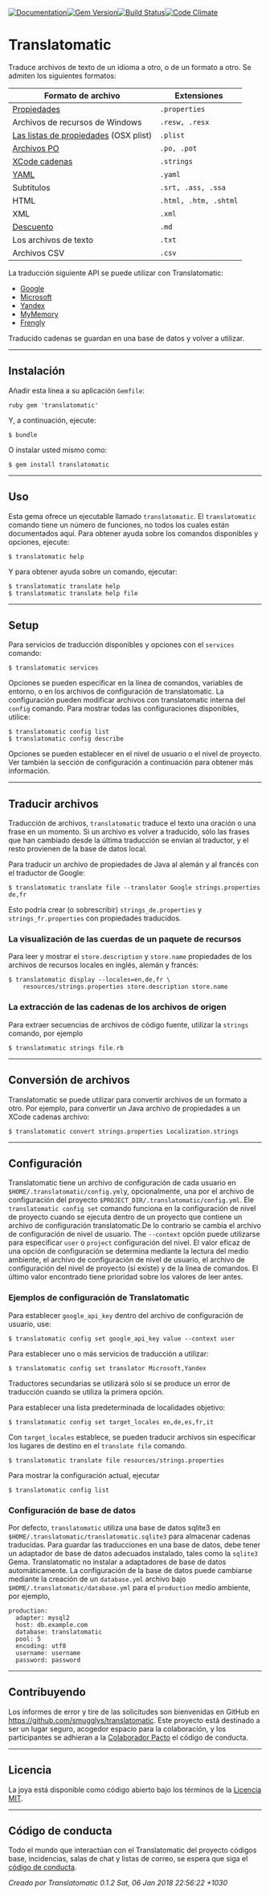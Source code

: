 [![Documentation](http://img.shields.io/badge/yard-docs-blue.svg)](http://www.rubydoc.info/gems/translatomatic)[![Gem Version](https://badge.fury.io/rb/translatomatic.svg)](https://badge.fury.io/rb/translatomatic)[![Build Status](https://travis-ci.org/smugglys/translatomatic.svg?branch=master)](https://travis-ci.org/smugglys/translatomatic)[![Code Climate](https://codeclimate.com/github/smugglys/translatomatic.svg)](https://codeclimate.com/github/smugglys/translatomatic)

# Translatomatic

Traduce archivos de texto de un idioma a otro, o de un formato a otro. Se admiten los siguientes formatos:

| Formato de archivo | Extensiones |
| --- | --- |
| [Propiedades](https://en.wikipedia.org/wiki/.properties) | `.properties` |
| Archivos de recursos de Windows | `.resw, .resx` |
| [Las listas de propiedades](https://en.wikipedia.org/wiki/Property_list) (OSX plist) | `.plist` |
| [Archivos PO](https://www.gnu.org/software/gettext/manual/html_node/PO-Files.html) | `.po, .pot` |
| [XCode cadenas](https://developer.apple.com/library/content/documentation/Cocoa/Conceptual/LoadingResources/Strings/Strings.html) | `.strings` |
| [YAML](http://yaml.org/) | `.yaml` |
| Subtítulos | `.srt, .ass, .ssa` |
| HTML | `.html, .htm, .shtml` |
| XML | `.xml` |
| [Descuento](https://en.wikipedia.org/wiki/Markdown) | `.md` |
| Los archivos de texto | `.txt` |
| Archivos CSV | `.csv` |

La traducción siguiente API se puede utilizar con Translatomatic:

- [Google](https://cloud.google.com/translate/)
- [Microsoft](https://www.microsoft.com/en-us/translator/translatorapi.aspx)
- [Yandex](https://tech.yandex.com/translate/)
- [MyMemory](https://mymemory.translated.net/doc/)
- [Frengly](http://www.frengly.com/api)

Traducido cadenas se guardan en una base de datos y volver a utilizar.

* * *

## Instalación

Añadir esta línea a su aplicación `Gemfile`:

`ruby
gem 'translatomatic'
`

Y, a continuación, ejecute:

    $ bundle

O instalar usted mismo como:

    $ gem install translatomatic

* * *

## Uso

Esta gema ofrece un ejecutable llamado `translatomatic`. El `translatomatic` comando tiene un número de funciones, no todos los cuales están documentados aquí. Para obtener ayuda sobre los comandos disponibles y opciones, ejecute:

    $ translatomatic help

Y para obtener ayuda sobre un comando, ejecutar:

    $ translatomatic translate help
    $ translatomatic translate help file

* * *

## Setup

Para servicios de traducción disponibles y opciones con el `services` comando:

    $ translatomatic services

Opciones se pueden especificar en la línea de comandos, variables de entorno, o en los archivos de configuración de translatomatic. La configuración pueden modificar archivos con translatomatic interna del `config` comando. Para mostrar todas las configuraciones disponibles, utilice:

    $ translatomatic config list
    $ translatomatic config describe

Opciones se pueden establecer en el nivel de usuario o el nivel de proyecto. Ver también la sección de configuración a continuación para obtener más información.

* * *

## Traducir archivos

Traducción de archivos, `translatomatic` traduce el texto una oración o una frase en un momento. Si un archivo es volver a traducido, sólo las frases que han cambiado desde la última traducción se envían al traductor, y el resto provienen de la base de datos local.

Para traducir un archivo de propiedades de Java al alemán y al francés con el traductor de Google:

    $ translatomatic translate file --translator Google strings.properties de,fr

Esto podría crear (o sobrescribir) `strings_de.properties` y `strings_fr.properties` con propiedades traducidos.

### La visualización de las cuerdas de un paquete de recursos

Para leer y mostrar el `store.description` y `store.name` propiedades de los archivos de recursos locales en inglés, alemán y francés:

    $ translatomatic display --locales=en,de,fr \
        resources/strings.properties store.description store.name

### La extracción de las cadenas de los archivos de origen

Para extraer secuencias de archivos de código fuente, utilizar la `strings` comando, por ejemplo

    $ translatomatic strings file.rb

* * *

## Conversión de archivos

Translatomatic se puede utilizar para convertir archivos de un formato a otro. Por ejemplo, para convertir un Java archivo de propiedades a un XCode cadenas archivo:

    $ translatomatic convert strings.properties Localization.strings

* * *

## Configuración

Translatomatic tiene un archivo de configuración de cada usuario en `$HOME/.translatomatic/config.yml`y, opcionalmente, una por el archivo de configuración del proyecto `$PROJECT_DIR/.translatomatic/config.yml`. Ele `translatomatic config set` comando funciona en la configuración de nivel de proyecto cuando se ejecuta dentro de un proyecto que contiene un archivo de configuración translatomatic.De lo contrario se cambia el archivo de configuración de nivel de usuario. The `--context` opción puede utilizarse para especificar `user` o `project` configuración del nivel. El valor eficaz de una opción de configuración se determina mediante la lectura del medio ambiente, el archivo de configuración de nivel de usuario, el archivo de configuración del nivel de proyecto (si existe) y de la línea de comandos. El último valor encontrado tiene prioridad sobre los valores de leer antes.

### Ejemplos de configuración de Translatomatic

Para establecer `google_api_key` dentro del archivo de configuración de usuario, use:

    $ translatomatic config set google_api_key value --context user

Para establecer uno o más servicios de traducción a utilizar:

    $ translatomatic config set translator Microsoft,Yandex

Traductores secundarias se utilizará sólo si se produce un error de traducción cuando se utiliza la primera opción.

Para establecer una lista predeterminada de localidades objetivo:

    $ translatomatic config set target_locales en,de,es,fr,it

Con `target_locales` establece, se pueden traducir archivos sin especificar los lugares de destino en el `translate file` comando.

    $ translatomatic translate file resources/strings.properties

Para mostrar la configuración actual, ejecutar

    $ translatomatic config list

### Configuración de base de datos

Por defecto, `translatomatic` utiliza una base de datos sqlite3 en `$HOME/.translatomatic/translatomatic.sqlite3` para almacenar cadenas traducidas. Para guardar las traducciones en una base de datos, debe tener un adaptador de base de datos adecuados instalado, tales como la `sqlite3` Gema. Translatomatic no instalar a adaptadores de base de datos automáticamente. La configuración de la base de datos puede cambiarse mediante la creación de un `database.yml` archivo bajo `$HOME/.translatomatic/database.yml` para el `production` medio ambiente, por ejemplo,

    production:
      adapter: mysql2
      host: db.example.com
      database: translatomatic
      pool: 5
      encoding: utf8
      username: username
      password: password

* * *

## Contribuyendo

Los informes de error y tire de las solicitudes son bienvenidas en GitHub en https://github.com/smugglys/translatomatic. Este proyecto está destinado a ser un lugar seguro, acogedor espacio para la colaboración, y los participantes se adhieran a la [Colaborador Pacto](http://contributor-covenant.org) el código de conducta.

* * *

## Licencia

La joya está disponible como código abierto bajo los términos de la [Licencia MIT](https://opensource.org/licenses/MIT).

* * *

## Código de conducta

Todo el mundo que interactúan con el Translatomatic del proyecto códigos base, incidencias, salas de chat y listas de correo, se espera que siga el [código de conducta](https://github.com/smugglys/translatomatic/blob/master/CODE_OF_CONDUCT.md).

_Creado por Translatomatic 0.1.2 Sat, 06 Jan 2018 22:56:22 +1030_
